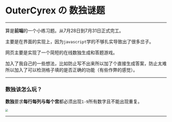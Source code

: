 # OuterCyrex の 数独谜题

------

算是**前端**的一个小练习题。从7月28日到7月31日正式完工。

主要是在界面的实现上，因为`javascript`学的不够扎实导致出了很多岔子。

网页主要是实现了一个简短的在线数独生成和答题游戏。

加入了我自己的一些想法，比如防止写不出来所以加了个直接生成答案，防止太难所以加入了可以检测格子填的是否正确的功能（有些作弊的感觉）。

------

### 数独该怎么玩？

**数独**要求**每行每列与每个宫**都必须出现`1-9`所有数字且不能出现重复。

<img src="https://appwk.baidu.com/naapi/doc/view?ih=810&o=jpg_6&iw=1080&ix=0&iy=0&aimw=1080&rn=1&doc_id=fa6d7029941ea76e59fa0460&pn=2&sign=d994cb0c721a0feceb845d1836626a32&type=1&app_ver=2.9.8.2&ua=bd_800_800_IncredibleS_2.9.8.2_2.3.7&bid=1&app_ua=IncredibleS&uid=&cuid=&fr=3&Bdi_bear=WIFI&from=3_10000&bduss=&pid=1&screen=800_800&sys_ver=2.3.7" style="zoom:50%;" />

------

